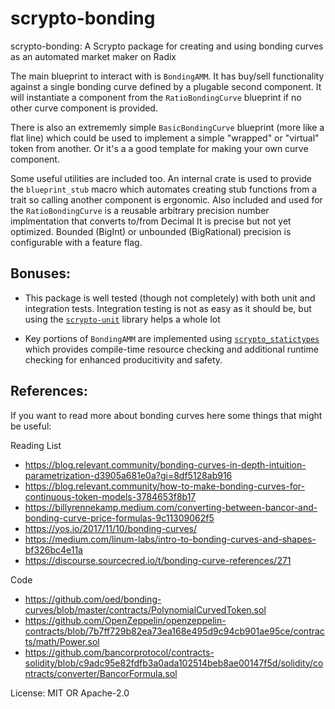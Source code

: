 # scrypto-bonding

scrypto-bonding: A Scrypto package for creating and using bonding curves as an automated market maker on Radix

The main blueprint to interact with is `BondingAMM`.  It has buy/sell functionality against a single
bonding curve defined by a plugable second component.  It will instantiate a component from the `RatioBondingCurve`
blueprint if no other curve component is provided.

There is also an extrememly simple `BasicBondingCurve` blueprint (more like a flat line) which could be used to implement
a simple "wrapped" or "virtual" token from another.  Or it's a a good template for making your own curve component.

Some useful utilities are included too.  An internal crate is used to provide the `blueprint_stub` macro which
automates creating stub functions from a trait so calling another component is ergonomic.  Also included and
used for the `RatioBondingCurve` is a reusable arbitrary precision number implmentation that converts to/from Decimal
It is precise but not yet optimized.  Bounded (BigInt) or unbounded (BigRational) precision is configurable with a feature flag.

## Bonuses:

* This package is well tested (though not completely) with both unit and integration tests.  Integration
testing is not as easy as it should be, but using the [`scrypto-unit`] library helps a whole lot

* Key portions of `BondingAMM` are implemented using [`scrypto_statictypes`] which provides compile-time resource
checking and additional runtime checking for enhanced producitivity and safety.

[`scrypto-unit`]: https://github.com/plymth/scrypto-unit
[`scrypto_statictypes`]: https://github.com/devmannic/scrypto_statictypes

## References:

If you want to read more about bonding curves here some things that might be useful:

Reading List
* https://blog.relevant.community/bonding-curves-in-depth-intuition-parametrization-d3905a681e0a?gi=8df5128ab916
* https://blog.relevant.community/how-to-make-bonding-curves-for-continuous-token-models-3784653f8b17
* https://billyrennekamp.medium.com/converting-between-bancor-and-bonding-curve-price-formulas-9c11309062f5
* https://yos.io/2017/11/10/bonding-curves/
* https://medium.com/linum-labs/intro-to-bonding-curves-and-shapes-bf326bc4e11a
* https://discourse.sourcecred.io/t/bonding-curve-references/271

Code
* https://github.com/oed/bonding-curves/blob/master/contracts/PolynomialCurvedToken.sol
* https://github.com/OpenZeppelin/openzeppelin-contracts/blob/7b7ff729b82ea73ea168e495d9c94cb901ae95ce/contracts/math/Power.sol
* https://github.com/bancorprotocol/contracts-solidity/blob/c9adc95e82fdfb3a0ada102514beb8ae00147f5d/solidity/contracts/converter/BancorFormula.sol


License: MIT OR Apache-2.0
